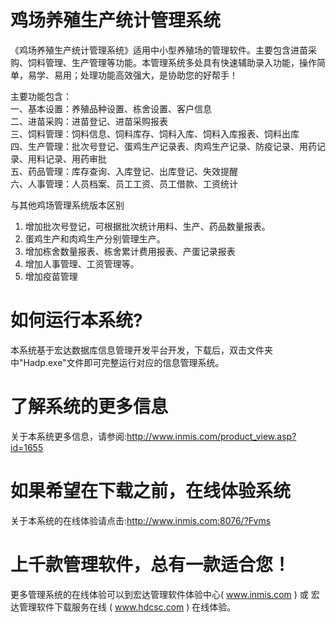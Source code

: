 # 鸡场养殖生产统计管理系统

《鸡场养殖生产统计管理系统》适用中小型养殖场的管理软件。主要包含进苗采购、饲料管理、生产管理等功能。本管理系统多处具有快速辅助录入功能，操作简单，易学、易用；处理功能高效强大，是协助您的好帮手！

主要功能包含：  
一、基本设置：养殖品种设置、栋舍设置、客户信息  
二、进苗采购：进苗登记、进苗采购报表  
三、饲料管理：饲料信息、饲料库存、饲料入库、饲料入库报表、饲料出库  
四、生产管理：批次号登记、蛋鸡生产记录表、肉鸡生产记录、防疫记录、用药记录、用料记录、用药审批  
五、药品管理：库存查询、入库登记、出库登记、失效提醒   
六、人事管理：人员档案、员工工资、员工借款、工资统计   

与其他鸡场管理系统版本区别  
1. 增加批次号登记，可根据批次统计用料、生产、药品数量报表。  
2. 蛋鸡生产和肉鸡生产分别管理生产。  
3. 增加栋舍数量报表、栋舍累计费用报表、产蛋记录报表  
4. 增加人事管理、工资管理等。 
5. 增加疫苗管理  


# 如何运行本系统?

本系统基于宏达数据库信息管理开发平台开发，下载后，双击文件夹中"Hadp.exe"文件即可完整运行对应的信息管理系统。

# 了解系统的更多信息

关于本系统更多信息，请参阅:http://www.inmis.com/product_view.asp?id=1655

# 如果希望在下载之前，在线体验系统

关于本系统的在线体验请点击:http://www.inmis.com:8076/?Fvms

# 上千款管理软件，总有一款适合您！

更多管理系统的在线体验可以到宏达管理软件体验中心( www.inmis.com ) 或 宏达管理软件下载服务在线 ( www.hdcsc.com ) 在线体验。

